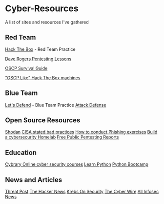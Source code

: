 # Cyber-Resources
A list of sites and resources I've gathered



## Red Team
[Hack The Box](https://www.hackthebox.eu/) - Red Team Practice

[Dave Rogers Pentesting Lessons](https://davyrogers.uk/courses.html)

[OSCP Survival Guide](http://web.archive.org/web/20171017213738/https://github.com/frizb/OSCP-Survival-Guide#http-enumeration)

["OSCP Like" Hack The Box machines](https://docs.google.com/spreadsheets/d/1dwSMIAPIam0PuRBkCiDI88pU3yzrqqHkDtBngUHNCw8/edit#gid=1839402159)


## Blue Team
[Let's Defend](https://app.letsdefend.io/) - Blue Team Practice
[Attack Defense](https://public.attackdefense.com/members?invitecode=kva1ecbjqhxvkkv1007vtpk6q)

## Open Source Resources
[Shodan](https://www.shodan.io/)
[CISA stated bad practices](https://www.cisa.gov/BadPractices)
[How to conduct Phishing exercises](https://sidb.in/2021/08/03/Phishing-0-to-100.html)
[Build a cybersecurity Homelab](https://www.cyberwoxacademy.com/post/building-a-cybersecurity-homelab)
[Free Public Pentesting Reports](https://github.com/juliocesarfort/public-pentesting-reports)

## Education
[Cybrary Online cyber security courses](https://www.cybrary.it/members/jkordis/)
[Learn Python](https://www.learnpython.org/)
[Python Bootcamp](https://github.com/pierian-data/complete-python-3-bootcamp)



## News and Articles
[Threat Post](https://threatpost.com/)
[The Hacker News](https://thehackernews.com/)
[Krebs On Security](https://krebsonsecurity.com/)
[The Cyber Wire](https://thecyberwire.com/)
[All Infosec News](https://allinfosecnews.com/)


